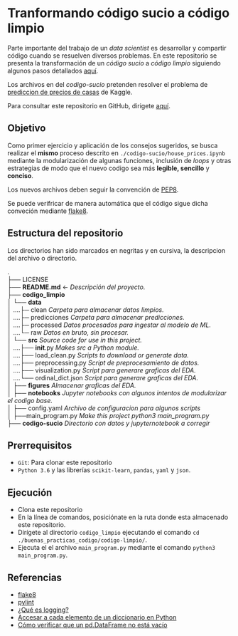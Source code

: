 # Tranformando código sucio a código limpio
Parte importante del trabajo de un *data scientist* es desarrollar y compartir código cuando se resuelven diversos problemas.
En este repositorio se presenta la transformación de un *código sucio* a *código limpio* siguiendo algunos pasos detallados [aquí](https://radiant-biscotti-3f9910.netlify.app/04-codigo_limpio.html#escribir-documentaci%C3%B3n).

Los archivos en del *codigo-sucio* pretenden resolver el problema de [prediccion de precios de casas](https://www.kaggle.com/competitions/house-prices-advanced-regression-techniques) de Kaggle.

Para consultar este repositorio en GitHub, dirigete [aquí](https://github.com/David-Damian/buenas_practicas_codigo).

## Objetivo
Como primer ejercicio y aplicación de los consejos sugeridos, se busca realizar el **mismo** proceso descrito en `./codigo-sucio/house_prices.ipynb` mediante la modularización de algunas funciones, inclusión de *loops* y otras estrategias de modo que el nuevo codigo sea más **legible, sencillo** y **conciso**.

Los nuevos archivos deben seguir la convención de [PEP8](https://peps.python.org/pep-0008/#block-comments). 

Se puede verifricar de manera automática que el código sigue dicha conveción mediante [flake8](https://flake8.pycqa.org/en/latest/).

## Estructura del repositorio
Los directorios han sido marcados en negritas y en cursiva, la descripcion del archivo o directorio.

.<br />
├── LICENSE<br />
├── **README.md**          <- *Descripción del proyecto.* <br />
├── **codigo_limpio** <br />
│     └── **data** <br />
│          ....├─ clean             *Carpeta para almacenar datos limpios.* <br />
│          ....├─ predicciones      *Carpeta para almacenar predicciones.* <br />
│          ....├─ processed         *Datos procesados para ingestar al modelo de ML.* <br />
│          ....└─ raw               *Datos en bruto, sin procesar.* <br />
│      └── **src**                  *Source code for use in this project.* <br />
│         ....├── __init__.py       *Makes src a Python module.* <br />
│         ....├── load_clean.py     *Scripts to download or generate data.* <br />
│         ....├── preprocessing.py  *Script de preprocesamiento de datos.* <br />
│         ....├── visualization.py  *Script para generare graficas del EDA.* <br />
│         ....└── ordinal_dict.json *Script para generare graficas del EDA.* <br />
│   ├── **figures**                *Almacenar graficas del EDA.* <br />
│   ├── **notebooks**              *Jupyter notebooks con algunos intentos de modularizar el codigo base.* <br />
│   ├── config.yaml *Archivo de configuracion para algunos scripts* <br />
│   ├──main_program.py         *Make this project python3 main_program.py* <br />
├── **codigo-sucio**            *Directorio con datos y jupyternotebook a corregir*
<br />

## Prerrequisitos
* `Git`: Para clonar este repositorio
* `Python 3.6` y las librerías   `scikit-learn`, `pandas`, `yaml` y `json`.


## Ejecución
- Clona este repositorio
- En la línea de comandos, posiciónate en la ruta donde esta almacenado este repositorio.
- Dirígete al directorio `codigo_limpio` ejecutando el comando `cd ./buenas_practicas_codigo/codigo-limpio/`.
- Ejecuta el el archivo `main_program.py` mediante el comando `python3 main_program.py`.

## Referencias
* [flake8](https://flake8.pycqa.org/en/latest/)
* [pylint](https://docs.pylint.org/)
* [¿Qué es logging?](https://radiant-biscotti-3f9910.netlify.app/05-codigo_para_produccion.html#logging)
* [Accesar a cada elemento de un diccionario en Python](https://stackoverflow.com/questions/12353288/getting-values-from-json-using-python)
* [Cómo verificar que un pd.DataFrame no está vacío](https://stackoverflow.com/questions/19828822/how-to-check-whether-a-pandas-dataframe-is-empty)

